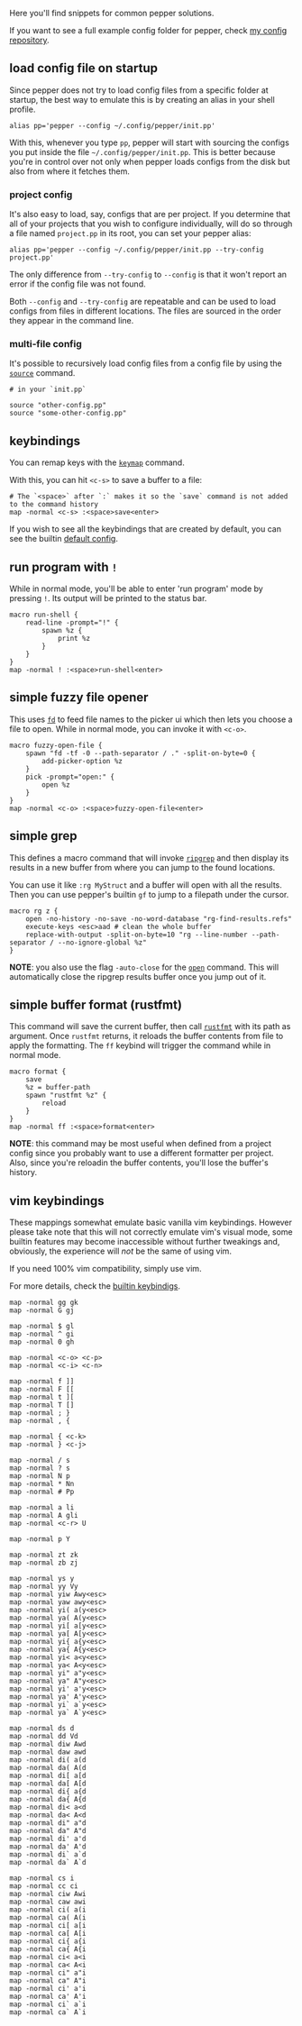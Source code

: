 Here you'll find snippets for common pepper solutions.

If you want to see a full example config folder for pepper, check [my config repository](https://github.com/vamolessa/pepper-config).

## load config file on startup
Since pepper does not try to load config files from a specific folder at startup,
the best way to emulate this is by creating an alias in your shell profile.

```
alias pp='pepper --config ~/.config/pepper/init.pp'
```

With this, whenever you type `pp`, pepper will start with sourcing the configs you put inside the file `~/.config/pepper/init.pp`.
This is better because you're in control over not only when pepper loads configs from the disk but also from where it fetches them.

### project config
It's also easy to load, say, configs that are per project. If you determine that all of your projects that you wish to configure
individually, will do so through a file named `project.pp` in its root, you can set your pepper alias:

```
alias pp='pepper --config ~/.config/pepper/init.pp --try-config project.pp'
```

The only difference from `--try-config` to `--config` is that it won't report an error if the config file was not found.

Both `--config` and `--try-config` are repeatable and can be used to load configs from files in different locations. The files are sourced in the order they appear in the command line.

### multi-file config
It's possible to recursively load config files from a config file by using the [`source`](command_reference.md#source) command.

```
# in your `init.pp`

source "other-config.pp"
source "some-other-config.pp"
```

## keybindings
You can remap keys with the [`keymap`](command_reference.md#map) command.

With this, you can hit `<c-s>` to save a buffer to a file:
```
# The `<space>` after `:` makes it so the `save` command is not added to the command history
map -normal <c-s> :<space>save<enter>
```

If you wish to see all the keybindings that are created by default, you can see the builtin [default config](https://github.com/vamolessa/pepper/blob/master/src/default_config.pp).

## run program with `!`
While in normal mode, you'll be able to enter 'run program' mode by pressing `!`.
Its output will be printed to the status bar.

```
macro run-shell {
	read-line -prompt="!" {
		spawn %z {
			print %z
		}
	}
}
map -normal ! :<space>run-shell<enter>
```

## simple fuzzy file opener
This uses [`fd`](https://github.com/sharkdp/fd) to feed file names to the picker ui which then lets you choose a file to open.
While in normal mode, you can invoke it with `<c-o>`.

```
macro fuzzy-open-file {
	spawn "fd -tf -0 --path-separator / ." -split-on-byte=0 {
		add-picker-option %z
	}
	pick -prompt="open:" {
		open %z
	}
}
map -normal <c-o> :<space>fuzzy-open-file<enter>
```

## simple grep
This defines a macro command that will invoke [`ripgrep`](https://github.com/BurntSushi/ripgrep) and then display its results in a new buffer
from where you can jump to the found locations.

You can use it like `:rg MyStruct` and a buffer will open with all the results.
Then you can use pepper's builtin `gf` to jump to a filepath under the cursor.

```
macro rg z {
	open -no-history -no-save -no-word-database "rg-find-results.refs"
	execute-keys <esc>aad # clean the whole buffer
	replace-with-output -split-on-byte=10 "rg --line-number --path-separator / --no-ignore-global %z"
}
```

**NOTE**: you also use the flag `-auto-close` for the [`open`](command_reference.md#open) command.
This will automatically close the ripgrep results buffer once you jump out of it.

## simple buffer format (rustfmt)
This command will save the current buffer, then call [`rustfmt`](https://github.com/rust-lang/rustfmt) with
its path as argument. Once `rustfmt` returns, it reloads the buffer contents from file to apply the formatting.
The `ff` keybind will trigger the command while in normal mode.

```
macro format {
	save
	%z = buffer-path
	spawn "rustfmt %z" {
		reload
	}
}
map -normal ff :<space>format<enter>
```

**NOTE**: this command may be most useful when defined from a project config
since you probably want to use a different formatter per project.
Also, since you're reloadin the buffer contents, you'll lose the buffer's history.

## vim keybindings
These mappings somewhat emulate basic vanilla vim keybindings.
However please take note that this will not correctly emulate vim's visual mode,
some builtin features may become inaccessible without further tweakings and, obviously,
the experience will *not* be the same of using vim.

If you need 100% vim compatibility, simply use vim.

For more details, check the [builtin keybindigs](bindings.md).

```
map -normal gg gk
map -normal G gj

map -normal $ gl
map -normal ^ gi
map -normal 0 gh

map -normal <c-o> <c-p>
map -normal <c-i> <c-n>

map -normal f ]]
map -normal F [[
map -normal t ][
map -normal T []
map -normal ; }
map -normal , {

map -normal { <c-k>
map -normal } <c-j>

map -normal / s
map -normal ? s
map -normal N p
map -normal * Nn
map -normal # Pp

map -normal a li
map -normal A gli
map -normal <c-r> U

map -normal p Y

map -normal zt zk
map -normal zb zj

map -normal ys y
map -normal yy Vy
map -normal yiw Awy<esc>
map -normal yaw awy<esc>
map -normal yi( a(y<esc>
map -normal ya( A(y<esc>
map -normal yi[ a[y<esc>
map -normal ya[ A[y<esc>
map -normal yi{ a{y<esc>
map -normal ya{ A{y<esc>
map -normal yi< a<y<esc>
map -normal ya< A<y<esc>
map -normal yi" a"y<esc>
map -normal ya" A"y<esc>
map -normal yi' a'y<esc>
map -normal ya' A'y<esc>
map -normal yi` a`y<esc>
map -normal ya` A`y<esc>

map -normal ds d
map -normal dd Vd
map -normal diw Awd
map -normal daw awd
map -normal di( a(d
map -normal da( A(d
map -normal di[ a[d
map -normal da[ A[d
map -normal di{ a{d
map -normal da{ A{d
map -normal di< a<d
map -normal da< A<d
map -normal di" a"d
map -normal da" A"d
map -normal di' a'd
map -normal da' A'd
map -normal di` a`d
map -normal da` A`d

map -normal cs i
map -normal cc ci
map -normal ciw Awi
map -normal caw awi
map -normal ci( a(i
map -normal ca( A(i
map -normal ci[ a[i
map -normal ca[ A[i
map -normal ci{ a{i
map -normal ca{ A{i
map -normal ci< a<i
map -normal ca< A<i
map -normal ci" a"i
map -normal ca" A"i
map -normal ci' a'i
map -normal ca' A'i
map -normal ci` a`i
map -normal ca` A`i
```
